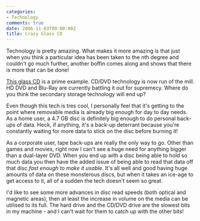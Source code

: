 ```yaml
---
categories:
- Technology
comments: true
date: 2006-11-03T00:00:00Z
title: Crazy Glass CD
---
```


Technology is pretty amazing. What makes it more amazing is that just when you think a particular idea has been taken to the <em>n</em>th degree and couldn't go much further, another boffin comes along and shows that there is more that can be done!

<a href="http://www.theinquirer.net/default.aspx?article=35267" title="Glass CD developed">This glass CD</a> is a prime example. CD/DVD technology is now run of the mill. HD DVD and Blu-Ray are currently battling it out for supremecy. Where do you think the secondary storage technology will end up?

Even though this tech is tres cool, I personally feel that it's getting to the point where removable media is already big enough for day to day needs. As a home user, a 4.7 GB disc is definitely big enough to do personal back-ups of data. Heck, if anything, it's a back-up deterrant because you're constantly waiting for more data to stick on the disc before burning it!

As a corporate user, tape back-ups are really the only way to go. Other than games and movies, right now I can't see a huge need for anything bigger than a dual-layer DVD. When you end up with a disc being able to hold so much data you then have the added issue of being able to read that data off that disc <em>fast enough to make it usable</em>. It's all well and good having huge amounts of data on these monsterous discs, but when it takes an ice-age to get access to it, all of a sudden the tech doesn't seem so great.

I'd like to see some more advances in disc read speeds (both optical and magnetic areas), then at least the increase in volume on the media can be utilised to its full.  The hard drive and the CD/DVD drive are the slowest bits in my machine - and I can't wait for them to catch up with the other bits!
